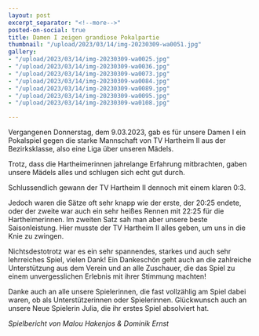 ```yaml
---
layout: post
excerpt_separator: "<!--more-->"
posted-on-social: true
title: Damen I zeigen grandiose Pokalpartie
thumbnail: "/upload/2023/03/14/img-20230309-wa0051.jpg"
gallery:
- "/upload/2023/03/14/img-20230309-wa0025.jpg"
- "/upload/2023/03/14/img-20230309-wa0036.jpg"
- "/upload/2023/03/14/img-20230309-wa0073.jpg"
- "/upload/2023/03/14/img-20230309-wa0084.jpg"
- "/upload/2023/03/14/img-20230309-wa0089.jpg"
- "/upload/2023/03/14/img-20230309-wa0095.jpg"
- "/upload/2023/03/14/img-20230309-wa0108.jpg"

---
```

Vergangenen Donnerstag, dem 9.03.2023, gab es für unsere Damen I ein Pokalspiel gegen die starke Mannschaft von TV Hartheim II aus der Bezirksklasse, also eine Liga über unseren Mädels.

Trotz, dass die Hartheimerinnen jahrelange Erfahrung mitbrachten, gaben unsere Mädels alles und schlugen sich echt gut durch.

Schlussendlich gewann der TV Hartheim II dennoch mit einem klaren 0:3.

Jedoch waren die Sätze oft sehr knapp wie der erste, der 20:25 endete, oder der zweite war auch ein sehr heißes Rennen mit 22:25 für die Hartheimerinnen. Im zweiten Satz sah man aber unsere beste Saisonleistung. Hier musste der TV Hartheim II alles geben, um uns in die Knie zu zwingen.

Nichtsdestotrotz war es ein sehr spannendes, starkes und auch sehr lehrreiches Spiel, vielen Dank! Ein Dankeschön geht auch an die zahlreiche Unterstützung aus dem Verein und an alle Zuschauer, die das Spiel zu einem unvergesslichen Erlebnis mit ihrer Stimmung machten!

Danke auch an alle unsere Spielerinnen, die fast vollzählig am Spiel dabei waren, ob als Unterstützerinnen oder Spielerinnen. Glückwunsch auch an unsere Neue Spielerin Julia, die ihr erstes Spiel absolviert hat.

_Spielbericht von Malou Hakenjos & Dominik Ernst_